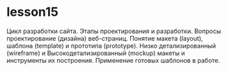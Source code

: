 # lesson15
Цикл разработки сайта. Этапы проектирования и разработки. Вопросы проектирование (дизайна) веб-страниц. Понятие макета (layout), шаблона (template) и прототипа (prototype). Низко детализированный (wireframe) и Высокодетализированный (mockup) макеты и инструменты их построения. Применение готовых шаблонов в работе.
